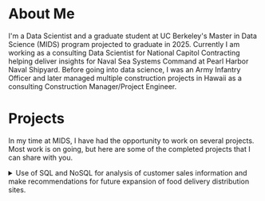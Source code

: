 # About Me
I'm a Data Scientist and a graduate student at UC Berkeley's Master in Data Science (MIDS) program projected to graduate in 2025.
Currently I am working as a consulting Data Scientist for National Capitol Contracting helping deliver insights for 
Naval Sea Systems Command at Pearl Harbor Naval Shipyard. Before going into data science, I was an Army Infantry Officer and later managed multiple 
construction projects in Hawaii as a consulting Construction Manager/Project Engineer.

# Projects
In my time at MIDS, I have had the opportunity to work on several projects. Most work is on going, but here are some of the completed
projects that I can share with you. 

<details>
<summary>Use of SQL and NoSQL for analysis of customer sales information and make recommendations for future expansion of food delivery distribution sites.</summary>
<ul><li>Course: Data Engineering </li>
<li>Description: Project 1: Data Wrangling to load sales data from a third party sales channel with preliminary analytics. Used AWS and docker cluster running Anaconda and Postgres SQL
Project 2: Create Neo4J graph database for Bay Area BART system to identify future distribution location for food delivery service. Use Graph Path to identify shortest path from central 
supply store to distribution nodes, centrality algorithm to determine most influential BART station to service existing customers, and community detection algorithm to identify BART station communities. Identified additional BART Station location for future store expansion. 
<li>Technology: SQL, Python, NoSQL Graph Database, Relational Database, Linux CL, Dockers, Graph Path, Centrality, Community Detection Algorithms, </li>
<li> Links to the repository: [https://github.com/kevinyi901/W205_DataEngineering]

</li></ul
<details>
  
<details>
<summary>Exploratory Data Analysis of Colon and Lung Cancer</summary>
<ul><li>Course: Introduction to Data Science Programming </li>
<li>Description: A project cleaning, exploring, and visualizing 2008-2019 data from the CDC to identify racial, 
  geographical, and gender trends in Lung and Colon cancer in America. </li>
<li>Technology: Python, Pandas, Plotly, matplotlib, Seaborn. </li>
<li> Links to the repository: [https://github.com/kevinyi901/W200]

</li></ul>
</details>

<details>  
  <summary>Experimental Research Design Report</summary>
<ul><li>Course: Research Design and Applications for Data Analysis </li>
<li>Description: A project developing a research design report that will produce valuable and actionable insight for predicting grocery product sales using existing prediction models + social media data.  </li>
<li> Links to the repository: [https://github.com/kevinyi901/W201]
</details>


<details>  
  <summary>Hypothesis Testing</summary>
<ul><li>Course: Statistics for Data Science </li>
<li>Description: A project exploring, visualizing, and Hypothesis testing whether Republican Voters or Democrat Voters 
have more difficulty in voting </li>
<li> Links to the repository: [https://github.com/kevinyi901/W203_Statistics]
  
</details>

<!---

--->
